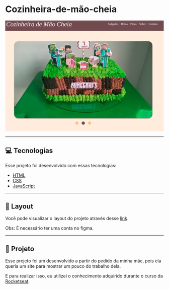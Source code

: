 # Cozinheira-de-mão-cheia

![Página Principal](https://github.com/WendelSantosNunes/Cozinheira-de-m-o-cheia/blob/main/assets/ImgReadme/Pagina-Principal.png)

---

## 💻 **Tecnologias**

Esse projeto foi desenvolvido com essas tecnologias:

- [HTML](https://developer.mozilla.org/pt-BR/docs/Web/HTML)
- [CSS](https://developer.mozilla.org/pt-BR/docs/Web/CSS)
- [JavaScript](https://developer.mozilla.org/pt-BR/docs/Web/JavaScript)

---

## 🎨 **Layout**

Você pode visualizar o layout do projeto através desse [link](https://www.figma.com/file/529FzegqtZnR1f0R0ZMoMs/boloshow?node-id=0%3A1).

Obs: É necessário ter uma conta no figma.

---

## 🚀 **Projeto**

Esse projeto foi um desenvolvido a partir do pedido da minha mãe, pois ela queria um site para mostrar um pouco do trabalho dela.

E para realizar isso, eu utilizei o conhecimento adquirido durante o curso da [Rocketseat](https://app.rocketseat.com.br/discover).
